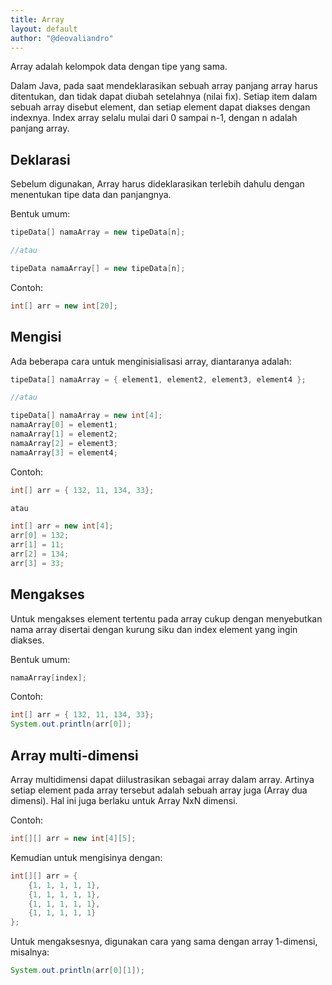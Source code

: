 ```yaml
---
title: Array
layout: default
author: "@deovaliandro"
---
```



Array adalah kelompok data dengan tipe yang sama.

Dalam Java, pada saat mendeklarasikan sebuah array panjang array harus
ditentukan, dan tidak dapat diubah setelahnya (nilai fix). Setiap item dalam
sebuah array disebut element, dan setiap element dapat diakses dengan indexnya.
Index array selalu mulai dari 0 sampai n-1, dengan n adalah panjang array.

## Deklarasi
Sebelum digunakan, Array harus dideklarasikan terlebih dahulu dengan
menentukan tipe data dan panjangnya.

Bentuk umum:

```java
tipeData[] namaArray = new tipeData[n];

//atau

tipeData namaArray[] = new tipeData[n];
```

Contoh:

```java
int[] arr = new int[20];
```

## Mengisi

Ada beberapa cara untuk menginisialisasi array, diantaranya adalah:

```java
tipeData[] namaArray = { element1, element2, element3, element4 };

//atau

tipeData[] namaArray = new int[4];
namaArray[0] = element1;
namaArray[1] = element2;
namaArray[2] = element3;
namaArray[3] = element4;
```

Contoh:

```java
int[] arr = { 132, 11, 134, 33};

atau

int[] arr = new int[4];
arr[0] = 132;
arr[1] = 11;
arr[2] = 134;
arr[3] = 33;
```

## Mengakses

Untuk mengakses element tertentu pada array cukup dengan menyebutkan nama array
disertai dengan kurung siku dan index element yang ingin diakses.

Bentuk umum:

```java
namaArray[index];
```

Contoh:

```java
int[] arr = { 132, 11, 134, 33};
System.out.println(arr[0]);
```

## Array multi-dimensi

Array multidimensi dapat diilustrasikan sebagai array dalam array. Artinya
setiap element pada array tersebut adalah sebuah array juga (Array dua dimensi).
Hal ini juga berlaku untuk Array NxN dimensi. 

Contoh:

```java
int[][] arr = new int[4][5];
```

Kemudian untuk mengisinya dengan:

```java
int[][] arr = {
    {1, 1, 1, 1, 1},
    {1, 1, 1, 1, 1},
    {1, 1, 1, 1, 1},
    {1, 1, 1, 1, 1}
};
```

Untuk mengaksesnya, digunakan cara yang sama dengan array 1-dimensi, misalnya:

```java
System.out.println(arr[0][1]);
```